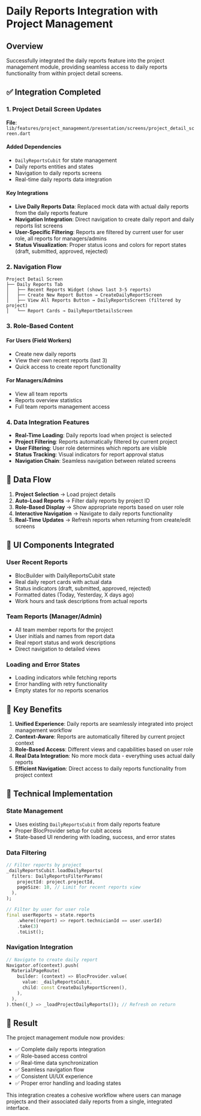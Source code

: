# Daily Reports Integration with Project Management

## Overview
Successfully integrated the daily reports feature into the project management module, providing seamless access to daily reports functionality from within project detail screens.

## ✅ Integration Completed

### 1. Project Detail Screen Updates
**File**: `lib/features/project_management/presentation/screens/project_detail_screen.dart`

#### Added Dependencies
- `DailyReportsCubit` for state management
- Daily reports entities and states
- Navigation to daily reports screens
- Real-time daily reports data integration

#### Key Integrations
- **Live Daily Reports Data**: Replaced mock data with actual daily reports from the daily reports feature
- **Navigation Integration**: Direct navigation to create daily report and daily reports list screens
- **User-Specific Filtering**: Reports are filtered by current user for user role, all reports for managers/admins
- **Status Visualization**: Proper status icons and colors for report states (draft, submitted, approved, rejected)

### 2. Navigation Flow
```
Project Detail Screen
├── Daily Reports Tab
│   ├── Recent Reports Widget (shows last 3-5 reports)
│   ├── Create New Report Button → CreateDailyReportScreen
│   ├── View All Reports Button → DailyReportsScreen (filtered by project)
│   └── Report Cards → DailyReportDetailsScreen
```

### 3. Role-Based Content
#### For Users (Field Workers)
- Create new daily reports
- View their own recent reports (last 3)
- Quick access to create report functionality

#### For Managers/Admins
- View all team reports
- Reports overview statistics
- Full team reports management access

### 4. Data Integration Features
- **Real-Time Loading**: Daily reports load when project is selected
- **Project Filtering**: Reports automatically filtered by current project
- **User Filtering**: User role determines which reports are visible
- **Status Tracking**: Visual indicators for report approval status
- **Navigation Chain**: Seamless navigation between related screens

## 🔄 Data Flow

1. **Project Selection** → Load project details
2. **Auto-Load Reports** → Filter daily reports by project ID
3. **Role-Based Display** → Show appropriate reports based on user role
4. **Interactive Navigation** → Navigate to daily reports functionality
5. **Real-Time Updates** → Refresh reports when returning from create/edit screens

## 📱 UI Components Integrated

### User Recent Reports
- BlocBuilder with DailyReportsCubit state
- Real daily report cards with actual data
- Status indicators (draft, submitted, approved, rejected)
- Formatted dates (Today, Yesterday, X days ago)
- Work hours and task descriptions from actual reports

### Team Reports (Manager/Admin)
- All team member reports for the project
- User initials and names from report data
- Real report status and work descriptions
- Direct navigation to detailed views

### Loading and Error States
- Loading indicators while fetching reports
- Error handling with retry functionality
- Empty states for no reports scenarios

## 🎯 Key Benefits

1. **Unified Experience**: Daily reports are seamlessly integrated into project management workflow
2. **Context-Aware**: Reports are automatically filtered by current project context
3. **Role-Based Access**: Different views and capabilities based on user role
4. **Real Data Integration**: No more mock data - everything uses actual daily reports
5. **Efficient Navigation**: Direct access to daily reports functionality from project context

## 🔧 Technical Implementation

### State Management
- Uses existing `DailyReportsCubit` from daily reports feature
- Proper BlocProvider setup for cubit access
- State-based UI rendering with loading, success, and error states

### Data Filtering
```dart
// Filter reports by project
_dailyReportsCubit.loadDailyReports(
  filters: DailyReportsFilterParams(
    projectId: project.projectId,
    pageSize: 10, // Limit for recent reports view
  ),
);

// Filter by user for user role
final userReports = state.reports
    .where((report) => report.technicianId == user.userId)
    .take(3)
    .toList();
```

### Navigation Integration
```dart
// Navigate to create daily report
Navigator.of(context).push(
  MaterialPageRoute(
    builder: (context) => BlocProvider.value(
      value: _dailyReportsCubit,
      child: const CreateDailyReportScreen(),
    ),
  ),
).then((_) => _loadProjectDailyReports()); // Refresh on return
```

## 🚀 Result

The project management module now provides:
- ✅ Complete daily reports integration
- ✅ Role-based access control
- ✅ Real-time data synchronization
- ✅ Seamless navigation flow
- ✅ Consistent UI/UX experience
- ✅ Proper error handling and loading states

This integration creates a cohesive workflow where users can manage projects and their associated daily reports from a single, integrated interface.
